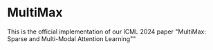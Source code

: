 # MultiMax
This is the official implementation of our ICML 2024 paper "MultiMax: Sparse and Multi-Modal Attention Learning""
